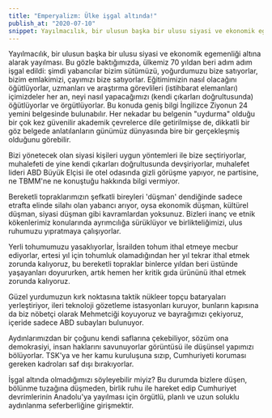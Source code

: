 ```yaml
---
title: "Emperyalizm: Ülke işgal altında!"
publish_at: "2020-07-10"
snippet: Yayılmacılık, bir ulusun başka bir ulusu siyasi ve ekonomik egemenliği altına alarak yayılması.
---
```


Yayılmacılık, bir ulusun başka bir ulusu siyasi ve ekonomik egemenliği altına alarak yayılması. Bu gözle baktığımızda, ülkemiz 70 yıldan beri adım adım işgal edildi: şimdi yabancılar bizim sütümüzü, yoğurdumuzu bize satıyorlar, bizim emlakimizi, çayımızı bize satıyorlar. Eğitimimizin nasıl olacağını öğütlüyorlar, uzmanları ve araştırma görevlileri (istihbarat elemanları) içimizdeler her an, neyi nasıl yapacağımızı (kendi çıkarları doğrultusunda) öğütlüyorlar ve örgütlüyorlar. Bu konuda geniş bilgi İngilizce Ziyonun 24 yemini belgesinde bulunabılır. Her nekadar bu belgenin "uydurma" olduğu bir çok kez güvenilir akademik çevrelerce dile getirilmişse de, dikkatli bir göz belgede anlatılanların günümüz dünyasında bire bir gerçekleşmiş olduğunu görebilir.

Bizi yönetecek olan siyasi kişileri uygun yöntemleri ile bize seçtiriyorlar, muhalefeti de yine kendi çıkarları doğrultusunda devşiriyorlar, muhalefet lideri ABD Büyük Elçisi ile otel odasında gizli görüşme yapıyor, ne partisine, ne TBMM'ne ne konuştuğu hakkında bilgi vermiyor.

Bereketli topraklarımızın şefkatli bireyleri 'düşman' dendiğinde sadece etrafta elinde silahı olan yabancı arıyor, oysa ekonomik düşman, kültürel düşman, siyasi düşman gibi kavramlardan yoksunuz. Bizleri inanç ve etnik kökenlerimiz konularında ayrımcılığa sürüklüyor ve birlikteliğimizi, ulus ruhumuzu yıpratmaya çalışıyorlar.

Yerli tohumumuzu yasaklıyorlar, İsrailden tohum ithal etmeye mecbur ediyorlar, ertesi yıl için tohumluk olamadığından her yıl tekrar ithal etmek zorunda kalıyoruz, bu bereketli topraklar binlerce yıldan beri üstünde yaşayanları doyururken, artık hemen her kritik gıda ürününü ithal etmek zorunda kalıyoruz.

Güzel yurdumuzun kırk noktasına taktik nükleer topçu bataryaları yerleştiriyor, ileri teknoloji gözetleme istasyonları kuruyor, bunların kapısına da biz nöbetçi olarak Mehmetciği koyuyoruz ve bayrağımızı çekiyoruz, içeride sadece ABD subayları bulunuyor.

Aydınlarımızdan bir çoğunu kendi saflarına çekebiliyor, sözüm ona demokrasiyi, insan haklarını savunuyorlar görüntüsü ile düşünsel yapımızı bölüyorlar. TSK'ya ve her kamu kuruluşuna sızıp, Cumhuriyeti koruması gereken kadroları saf dışı bırakıyorlar.

İşgal altında olmadığımızı söyleyebilir miyiz? Bu durumda bizlere düşen, bölünme tuzağına düşmeden, birlik ruhu ile hareket edip Cumhuriyet devrimlerinin Anadolu'ya yayılması için örgütlü, planlı ve uzun soluklu aydınlanma seferberliğine girişmektir.
